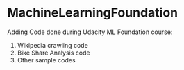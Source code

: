 # MachineLearningFoundation
Adding Code done during Udacity ML Foundation course:

1. Wikipedia crawling code
2. Bike Share Analysis code
3. Other sample codes
